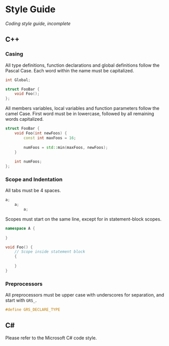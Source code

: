 # Style Guide

_Coding style guide, incomplete_

## C++

### Casing

All type definitions, function declarations and global definitions follow the Pascal Case. Each word within the name must be capitalized.

```c++
int Global;

struct FooBar {
    void Foo();
};
```

All members variables, local variables and function parameters follow the camel Case. First word must be in lowercase, followed by all remaining words capitalized.

```c++
struct FooBar {
    void Foo(int newFoos) {
        const int maxFoos = 16;
        
        numFoos = std::min(maxFoos, newFoos);
    }
    
    int numFoos;
};
```

### Scope and Indentation

All tabs must be 4 spaces.

```cpp
a;
    a;
        a;
```

Scopes must start on the same line, except for in statement-block scopes.

```cpp
namespace A {
    
}

void Foo() {
    // Scope inside statement block
    {
        
    }
}
```

### Preprocessors

All preprocessors must be upper case with underscores for separation, and start with `GRS_`.

```cpp
#define GRS_DECLARE_TYPE
```

## C#

Please refer to the Microsoft C# code style.
